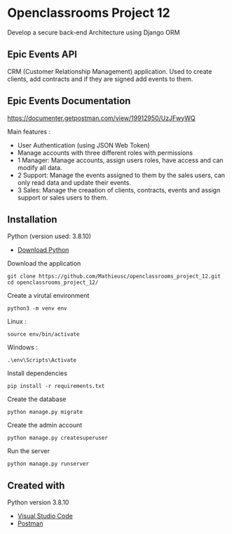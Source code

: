# Openclassrooms Project 12
Develop a secure back-end Architecture using Django ORM

## Epic Events API

CRM (Customer Relationship Management) application.
Used to create clients, add contracts and if they are signed add events to them.

## Epic Events Documentation

https://documenter.getpostman.com/view/19912950/UzJFwyWQ


Main features :
- User Authentication (using JSON Web Token)
- Manage accounts with three different roles with permissions
- 1 Manager: Manage accounts, assign users roles, have access and can modify all data.
- 2 Support: Manage the events assigned to them by the sales users, can only read data and update their events.
- 3 Sales: Manage the creaation of clients, contracts, events and assign support or sales users to them.

## Installation

Python (version used: 3.8.10)
* [Download Python](https://www.python.org/downloads/) 

Download the application
```
git clone https://github.com/Mathieusc/openclassrooms_project_12.git
cd openclassrooms_project_12/
```

Create a virutal environment
```
python3 -m venv env
```

Linux :
```
source env/bin/activate
```

Windows :
```
.\env\Scripts\Activate
```

Install dependencies
```
pip install -r requirements.txt
```

Create the database
```
python manage.py migrate
```

Create the admin account
```
python manage.py createsuperuser
```

Run the server
```
python manage.py runserver
```


## Created with
Python version 3.8.10
* [Visual Studio Code](https://code.visualstudio.com/) 
* [Postman](https://www.postman.com/)
